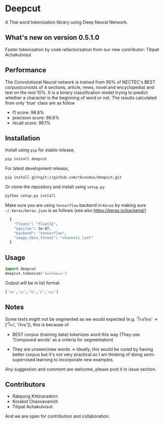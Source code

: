 # Deepcut

A Thai word tokenization library using Deep Neural Network.

## What's new on version 0.5.1.0

Faster tokenization by code refactorization from our new contributor: Titipat Achakulvisut

## Performance

The Convolutional Neural network is trained from 90% of NECTEC's BEST corpus(consists of 4 sections, article, news, novel and encyclopedia) and test on the rest 10%. It is a binary classification model trying to predict whether a character is the beginning of word or not. The results calculated from only 'true' class are as follow

* f1 score:  98.8%
* precision score:  98.6%
* recall score:  99.1%

## Installation

Install using `pip` for stable release,

```bash
pip install deepcut
```

For latest development release,

```bash
pip install git+git://github.com/rkcosmos/deepcut.git
```

Or clone the repository and install using `setup.py`

```bash
python setup.py install
```

Make sure you are using `tensorflow` backend in `Keras` by making sure `~/.keras/keras.json` is as follows (see also https://keras.io/backend/)

```bash
  {
    "floatx": "float32",
    "epsilon": 1e-07,
    "backend": "tensorflow",
    "image_data_format": "channels_last"
  }
```

## Usage

```python
import deepcut
deepcut.tokenize('ตัดคำได้ดีมาก')
```

Output will be in list format

```bash
['ตัด','คำ','ได้','ดี','มาก']
```

## Notes

Some texts might not be segmented as we would expected (e.g. 'โรงเรียน' -> ['โรง', 'เรียน']), this is because of

* BEST corpus (training data) tokenizes word this way (They use 'Compound words' as a criteria for segmentation)

* They are unseen/new words -> Ideally, this would be cured by having better corpus but it's not very practical so I am thinking of doing semi-supervised learning to incorporate new examples.

Any suggestion and comment are welcome, please post it in issue section.

## Contributors

* Rakpong Kittinaradorn
* Korakot Chaovavanich
* Titipat Achakulvisut

And we are open for contribution and collaboration.
